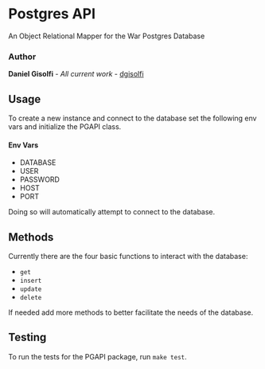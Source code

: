 # Postgres API

An Object Relational Mapper for the War Postgres Database

### Author

**Daniel Gisolfi** - *All current work* - [dgisolfi](https://github.com/dgisolfi)

## Usage

To create a new instance and connect to the database set the following env vars and initialize the PGAPI class. 

#### Env Vars

* DATABASE
* USER
* PASSWORD
* HOST
* PORT

Doing so will automatically attempt to connect to the database.

## Methods

Currently there are the four basic functions to interact with the database:

* `get`
* `insert`
* `update`
* `delete`

If needed add more methods to better facilitate the needs of the database.

## Testing

To run the tests for the PGAPI package, run `make test`.